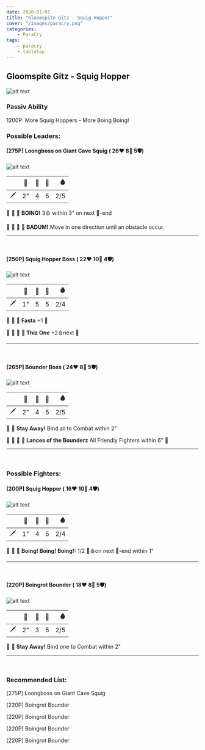 ```yaml
---
date: 2020-01-01
title: "Gloomspite Gitz - Squig Hopper"
cover: "/images/paracry.png"
categories:
    - ParaCry
tags:
    - paracry
    - tabletop
---
```


## Gloomspite Gitz - Squig Hopper

![alt text](/images/paracry/squighopperbanner.png "Squig Hopper Banner")

### Passiv Ability

1200P: More Squig Hoppers - More Boing Boing!

### Possible Leaders:

#### [275P] Loongboss on Giant Cave Squig ( 26❤ 8🦵 5🛡)

![alt text](/images/paracry/loonbosscavesquig.png "Loonboss On Cave Squig")

|   | 📏 |🎲 | 💪 | 🩸|
| - |:-:|:-:| :--:| -:|
| 🗡|  2" |4 | 5 | 2/5 |

🎲 🎲 🎲 **BOING!** 3🩸 within 3" on next 🏃-end

🎲 🎲 🎲 🎲 **BADUM!** Move in one direction until an obstacle occur.

---
<br/>

#### [250P] Squig Hopper Boss ( 22❤ 10🦵 4🛡)

![alt text](/images/paracry/squighopperboss.png "Squig Hopper Boss")

|   | 📏 |🎲 | 💪 | 🩸|
| - |:-:|:-:| :--:| -:|
| 🗡|  1" |5 | 5 | 2/4 |

🎲 🎲 🎲 **Fasta** +1 🏃

🎲 🎲 🎲 🎲 **Thiz One** +2🩸next 🤼

---
<br/>

#### [265P] Bounder Boss ( 24❤ 8🦵 5🛡)

![alt text](/images/paracry/bounderboss.png "Bounder Boss")

|   | 📏 |🎲 | 💪 | 🩸|
| - |:-:|:-:| :--:| -:|
| 🗡|  2" |4 | 5 | 2/5 |

🎲 🎲 **Stay Away!** Bind all to Combat within 2"

🎲 🎲 🎲 🎲 **Lances of the Bounderz** All Friendly Fighters within 6" 🤼

---
<br/>

### Possible Fighters:

#### [200P] Squig Hopper ( 16❤ 10🦵 4🛡)

![alt text](/images/paracry/squighopper.png "Squig Hopper")

|   | 📏 |🎲 | 💪 | 🩸|
| - |:-:|:-:| :--:| -:|
| 🗡|  1" |4 | 5 | 2/4 |

🎲 🎲 🎲 **Boing! Boing! Boing!:** 1/2 🎲🩸on next 🏃-end within 1"

---
<br/>

#### [220P] Boingrot Bounder ( 18❤ 8🦵 5🛡)

![alt text](/images/paracry/boingrotbounder.png "Boingrot Bounder")

|   | 📏 |🎲 | 💪 | 🩸|
| - |:-:|:-:| :--:| -:|
| 🗡|  2" |3 | 5 | 2/5 |

🎲 🎲 **Stay Away!** Bind one to Combat within 2"

---
<br/>

### Recommended List:

[275P] Loongboss on Giant Cave Squig

[220P] Boingrot Bounder

[220P] Boingrot Bounder

[220P] Boingrot Bounder

[220P] Boingrot Bounder

